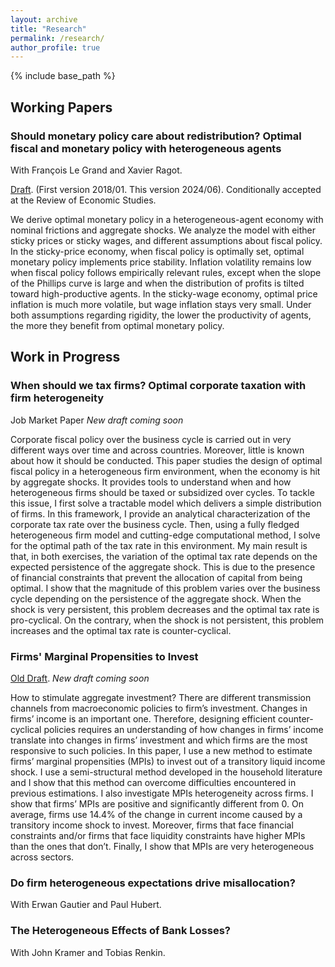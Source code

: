 ```yaml
---
layout: archive
title: "Research"
permalink: /research/
author_profile: true
---
```


<!-- {% if author.googlescholar %}
  <!-- You can also find my articles on <u><a href="{{author.googlescholar}}">my Google Scholar profile</a>.</u> -->
<!-- {% endif %}

{% include base_path %}

{% for post in site.publications reversed %}
  {% include archive-single.html %}
{% endfor %} -->
 <!-- --> 


 {% include base_path %}

## Working Papers ##

### Should monetary policy care about redistribution? Optimal fiscal and monetary policy with heterogeneous agents ###
With François Le Grand and Xavier Ragot. 

[Draft](https://alais-martinbaillon.github.io/files/LeGrand_MartinBaillon_Ragot_Money.pdf).  (First version 2018/01. This version 2024/06). Conditionally accepted at the Review of Economic Studies.

We derive optimal monetary policy in a heterogeneous-agent economy with nominal
frictions and aggregate shocks. We analyze the model with either sticky prices or sticky wages,
and different assumptions about fiscal policy. In the sticky-price economy, when fiscal policy is
optimally set, optimal monetary policy implements price stability. Inflation volatility remains
low when fiscal policy follows empirically relevant rules, except when the slope of the Phillips
curve is large and when the distribution of profits is tilted toward high-productive agents. In
the sticky-wage economy, optimal price inflation is much more volatile, but wage inflation
stays very small. Under both assumptions regarding rigidity, the lower the productivity of
agents, the more they benefit from optimal monetary policy.

## Work in Progress ##
### When should we tax firms? Optimal corporate taxation with firm heterogeneity ###
Job Market Paper *New draft coming soon*

Corporate fiscal policy over the business cycle is carried out in very different ways over time and across countries. Moreover, little is known about how it should be conducted. This paper studies the design of optimal fiscal policy in a heterogeneous firm environment, when the economy is hit by aggregate shocks. It provides tools to understand when and how heterogeneous firms should be taxed or subsidized over cycles. To tackle this issue, I first solve a tractable model which delivers a simple distribution of firms. In this framework, I provide an analytical characterization of the corporate tax rate over the business cycle. Then, using a fully fledged heterogeneous firm model and cutting-edge computational method, I solve for the optimal path of the tax rate in this environment. My main result is that, in both exercises, the variation of the optimal tax rate depends on the expected persistence of the aggregate shock. This is due to the presence of financial constraints that prevent the allocation of capital from being optimal. I show that the magnitude of this problem varies over the business cycle depending on the persistence of the aggregate shock. When the shock is very persistent, this problem decreases and the optimal tax rate is pro-cyclical. On the contrary, when the shock is not persistent, this problem increases and the optimal tax rate is counter-cyclical.

### Firms' Marginal Propensities to Invest ###

[Old Draft](https://alais-martinbaillon.github.io/files/MartinBaillon_MPI.pdf). *New draft coming soon*


How to stimulate aggregate investment? There are different transmission channels from macroeconomic policies to firm’s investment. Changes in firms’ income is an important one. Therefore, designing efficient counter-cyclical policies requires an understanding of how changes in firms’ income translate into changes in firms’ investment and which firms are the most responsive to such policies. In this paper, I use a new method to estimate firms’ marginal propensities (MPIs) to invest out of a transitory liquid income shock. I use a semi-structural method developed in the household literature and I show that this method can overcome difficulties encountered in previous estimations. I also investigate MPIs heterogeneity across firms. I show that firms’ MPIs are positive and significantly different from 0. On average, firms use 14.4% of the change in current income caused by a transitory income shock to invest. Moreover, firms that face financial constraints and/or firms that face liquidity constraints have higher MPIs than the ones that don’t. Finally, I show that MPIs are very heterogeneous across sectors.


### Do firm heterogeneous expectations drive misallocation? ###
With Erwan Gautier and Paul Hubert. 


### The Heterogeneous Effects of Bank Losses? ###
With John Kramer and Tobias Renkin. 
